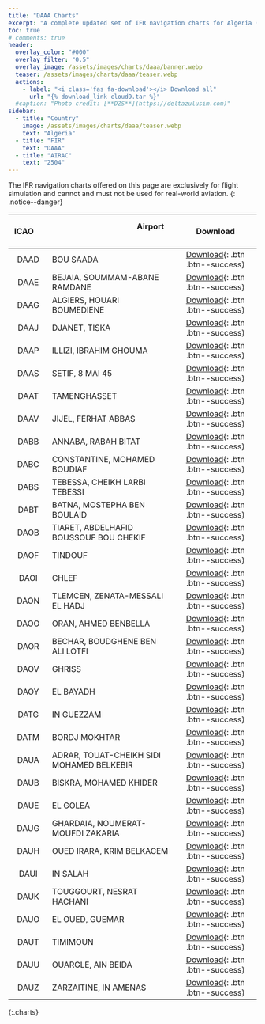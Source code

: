```yaml
---
title: "DAAA Charts"
excerpt: "A complete updated set of IFR navigation charts for Algeria (DAAA FIR) available for download."
toc: true
# comments: true
header:
  overlay_color: "#000"
  overlay_filter: "0.5"
  overlay_image: /assets/images/charts/daaa/banner.webp
  teaser: /assets/images/charts/daaa/teaser.webp
  actions:
    - label: "<i class='fas fa-download'></i> Download all"
      url: "{% download_link cloud9.tar %}"
  #caption: "Photo credit: [**DZS**](https://deltazulusim.com)"
sidebar:
  - title: "Country"
    image: /assets/images/charts/daaa/teaser.webp
    text: "Algeria"
  - title: "FIR"
    text: "DAAA"
  - title: "AIRAC"
    text: "2504"
---
```


<style>
    .charts table {
        width: 100%;
    }

    table colgroup col {
    width: auto !important;
}
</style>
  
  

The IFR navigation charts offered on this page are exclusively for flight simulation and cannot and must not be used for real-world aviation.
{: .notice--danger}


| &nbsp; &nbsp; &nbsp;  ICAO   &nbsp; &nbsp; &nbsp; | &nbsp; &nbsp; &nbsp; &nbsp; &nbsp; &nbsp; &nbsp; &nbsp; &nbsp; &nbsp; &nbsp; &nbsp; &nbsp; &nbsp; &nbsp; &nbsp; &nbsp; &nbsp; &nbsp; &nbsp;  Airport &nbsp; &nbsp; &nbsp; &nbsp; &nbsp; &nbsp; &nbsp; &nbsp; &nbsp; &nbsp; &nbsp; &nbsp; &nbsp; &nbsp; &nbsp; &nbsp; &nbsp; &nbsp; &nbsp; | &nbsp; &nbsp; &nbsp; Download &nbsp; &nbsp; &nbsp; |
| :------: | :------- | :-----: |
| DAAD | BOU SAADA | [<i class='fas fa-download'></i> Download](#){: .btn .btn--success} | 
| DAAE | BEJAIA, SOUMMAM-ABANE RAMDANE | [<i class='fas fa-download'></i> Download](#){: .btn .btn--success} | 
| DAAG | ALGIERS, HOUARI BOUMEDIENE | [<i class='fas fa-download'></i> Download](#){: .btn .btn--success} | 
| DAAJ | DJANET, TISKA | [<i class='fas fa-download'></i> Download](#){: .btn .btn--success} | 
| DAAP | ILLIZI, IBRAHIM GHOUMA | [<i class='fas fa-download'></i> Download](#){: .btn .btn--success} | 
| DAAS | SETIF, 8 MAI 45 | [<i class='fas fa-download'></i> Download](#){: .btn .btn--success} | 
| DAAT | TAMENGHASSET | [<i class='fas fa-download'></i> Download](#){: .btn .btn--success} | 
| DAAV | JIJEL, FERHAT ABBAS | [<i class='fas fa-download'></i> Download](#){: .btn .btn--success} | 
| DABB | ANNABA, RABAH BITAT | [<i class='fas fa-download'></i> Download](#){: .btn .btn--success} | 
| DABC | CONSTANTINE, MOHAMED BOUDIAF | [<i class='fas fa-download'></i> Download](#){: .btn .btn--success} | 
| DABS | TEBESSA, CHEIKH LARBI TEBESSI | [<i class='fas fa-download'></i> Download](#){: .btn .btn--success} | 
| DABT | BATNA, MOSTEPHA BEN BOULAID | [<i class='fas fa-download'></i> Download](#){: .btn .btn--success} | 
| DAOB | TIARET, ABDELHAFID BOUSSOUF BOU CHEKIF | [<i class='fas fa-download'></i> Download](#){: .btn .btn--success} | 
| DAOF | TINDOUF | [<i class='fas fa-download'></i> Download](#){: .btn .btn--success} | 
| DAOI | CHLEF | [<i class='fas fa-download'></i> Download](#){: .btn .btn--success} | 
| DAON | TLEMCEN, ZENATA-MESSALI EL HADJ | [<i class='fas fa-download'></i> Download](#){: .btn .btn--success} | 
| DAOO | ORAN, AHMED BENBELLA | [<i class='fas fa-download'></i> Download](#){: .btn .btn--success} | 
| DAOR | BECHAR, BOUDGHENE BEN ALI LOTFI | [<i class='fas fa-download'></i> Download](#){: .btn .btn--success} | 
| DAOV | GHRISS | [<i class='fas fa-download'></i> Download](#){: .btn .btn--success} | 
| DAOY | EL BAYADH | [<i class='fas fa-download'></i> Download](#){: .btn .btn--success} | 
| DATG | IN GUEZZAM | [<i class='fas fa-download'></i> Download](#){: .btn .btn--success} | 
| DATM | BORDJ MOKHTAR | [<i class='fas fa-download'></i> Download](#){: .btn .btn--success} | 
| DAUA | ADRAR, TOUAT-CHEIKH SIDI MOHAMED BELKEBIR | [<i class='fas fa-download'></i> Download](#){: .btn .btn--success} | 
| DAUB | BISKRA, MOHAMED KHIDER | [<i class='fas fa-download'></i> Download](#){: .btn .btn--success} | 
| DAUE | EL GOLEA | [<i class='fas fa-download'></i> Download](#){: .btn .btn--success} | 
| DAUG | GHARDAIA, NOUMERAT-MOUFDI ZAKARIA | [<i class='fas fa-download'></i> Download](#){: .btn .btn--success} | 
| DAUH | OUED IRARA, KRIM BELKACEM | [<i class='fas fa-download'></i> Download](#){: .btn .btn--success} | 
| DAUI | IN SALAH | [<i class='fas fa-download'></i> Download](#){: .btn .btn--success} | 
| DAUK | TOUGGOURT, NESRAT HACHANI | [<i class='fas fa-download'></i> Download](#){: .btn .btn--success} | 
| DAUO | EL OUED, GUEMAR | [<i class='fas fa-download'></i> Download](#){: .btn .btn--success} | 
| DAUT | TIMIMOUN | [<i class='fas fa-download'></i> Download](#){: .btn .btn--success} | 
| DAUU | OUARGLE, AIN BEIDA | [<i class='fas fa-download'></i> Download](#){: .btn .btn--success} | 
| DAUZ | ZARZAITINE, IN AMENAS | [<i class='fas fa-download'></i> Download](#){: .btn .btn--success} | 
{:.charts}

